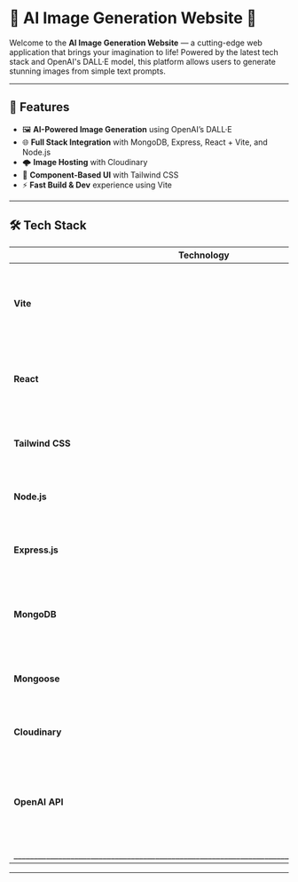 # 🧠 AI Image Generation Website 🎨

Welcome to the **AI Image Generation Website** — a cutting-edge web application that brings your imagination to life! Powered by the latest tech stack and OpenAI's DALL·E model, this platform allows users to generate stunning images from simple text prompts.

---

## 🚀 Features

- 🖼️ **AI-Powered Image Generation** using OpenAI’s DALL·E
- 🌐 **Full Stack Integration** with MongoDB, Express, React + Vite, and Node.js
- 🌩️ **Image Hosting** with Cloudinary
- 🧩 **Component-Based UI** with Tailwind CSS
- ⚡ **Fast Build & Dev** experience using Vite

---

## 🛠️ Tech Stack

| Technology     | Description                                                                 |
|----------------|-----------------------------------------------------------------------------|
| **Vite**       | Lightning-fast frontend build tool with Hot Module Replacement (HMR)        |
| **React**      | Component-based front-end library with React Router for navigation          |
| **Tailwind CSS** | Utility-first CSS framework for rapid UI development                      |
| **Node.js**    | JavaScript runtime built on Chrome's V8 engine                              |
| **Express.js** | Minimalist backend web framework for Node.js                                |
| **MongoDB**    | NoSQL document-based database with flexible schema                          |
| **Mongoose**   | Elegant MongoDB object modeling for Node.js                                 |
| **Cloudinary** | Cloud-based image and video management                                      |
| **OpenAI API** | Integration with OpenAI's DALL·E model for text-to-image generation         |
|______________________________________________________________________________________________|
---

